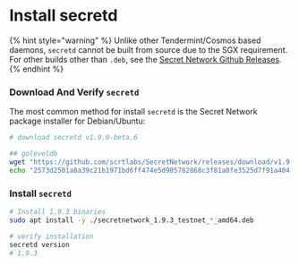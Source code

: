 # Install secretd

{% hint style="warning" %}
Unlike other Tendermint/Cosmos based daemons, `secretd` cannot be built from source due to the SGX requirement. For other builds other than `.deb`, see the [Secret Network Github Releases](https://github.com/scrtlabs/SecretNetwork/releases).
{% endhint %}

### Download And Verify `secretd` <a href="#_1-download-the-secret-network-package-installer-for-debian-ubuntu" id="_1-download-the-secret-network-package-installer-for-debian-ubuntu"></a>

The most common method for install `secretd` is the Secret Network package installer for Debian/Ubuntu:

```bash
# download secretd v1.9.0-beta.6

## goleveldb
wget "https://github.com/scrtlabs/SecretNetwork/releases/download/v1.9.3/secretnetwork_1.9.3_testnet_goleveldb_amd64.deb"
echo "2573d2501a8a39c21b1971bd6ff474e5d905782868c3f81a0fe3525d7f91a404  secretnetwork_1.9.3_testnet_goleveldb_amd64.deb" | sha256sum --check


```

### Install `secretd` <a href="#_2-install-the-package" id="_2-install-the-package"></a>

```bash
# Install 1.9.3 binaries
sudo apt install -y ./secretnetwork_1.9.3_testnet_*_amd64.deb

# verify installation
secretd version
# 1.9.3
```
